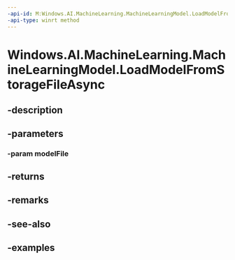 ```yaml
---
-api-id: M:Windows.AI.MachineLearning.MachineLearningModel.LoadModelFromStorageFileAsync(Windows.Storage.IStorageFile)
-api-type: winrt method
---
```


<!-- Method syntax.
public IAsyncOperation<MachineLearningModel> MachineLearningModel.LoadModelFromStorageFileAsync(IStorageFile modelFile)
-->

# Windows.AI.MachineLearning.MachineLearningModel.LoadModelFromStorageFileAsync

## -description

## -parameters
### -param modelFile

## -returns

## -remarks

## -see-also

## -examples

